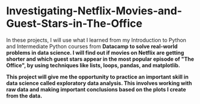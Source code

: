 # Investigating-Netflix-Movies-and-Guest-Stars-in-The-Office
<p>In these projects, I will use what I learned from my Introduction to Python and Intermediate Python courses from <b>Datacamp<b> to solve real-world problems in data science. I will find out if movies on Netflix are getting shorter and which guest stars appear in the most popular episode of "The Office", by using techniques like lists, loops, pandas, and matplotlib.<p>
<p>
This project will give me the opportunity to practice an important skill in data science called exploratory data analysis. This involves working with raw data and making important conclusions based on the plots I create from the data.<p>
